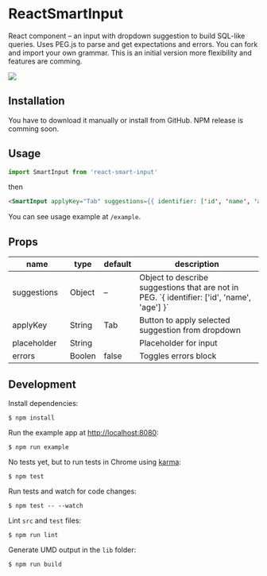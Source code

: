 # ReactSmartInput

React component – an input with dropdown suggestion to build SQL-like queries. Uses PEG.js to parse and get expectations and errors. You can fork and import your own grammar. This is an initial version more flexibility and features are comming.

![](http://git.ltst.su/d.skripkin/smart-input/raw/master/example.gif)

## Installation

You have to download it manually or install from GitHub. NPM release is comming soon.

## Usage

```js
import SmartInput from 'react-smart-input'
```
then
```html
<SmartInput applyKey="Tab" suggestions={{ identifier: ['id', 'name', 'age'] }} placeholder="SQL-like query" errors={true}/>
```
You can see usage example at `/example`.

## Props

<table class="table table-bordered table-striped">
    <thead>
    <tr>
        <th style="width: 100px;">name</th>
        <th style="width: 50px;">type</th>
        <th style="width: 50px;">default</th>
        <th>description</th>
    </tr>
    </thead>
    <tbody>
        <tr>
          <td>suggestions</td>
          <td>Object</td>
          <td>–</td>
          <td>Object to describe suggestions that are not in PEG. `{ identifier: ['id', 'name', 'age'] }`</td>
        </tr>
        <tr>
          <td>applyKey</td>
          <td>String</td>
          <td>Tab</td>
          <td>Button to apply selected suggestion from dropdown</td>
        </tr>
        <tr>
          <td>placeholder</td>
          <td>String</td>
          <td></td>
          <td>Placeholder for input</td>
        </tr>
        <tr>
          <td>errors</td>
          <td>Boolen</td>
          <td>false</td>
          <td>Toggles errors block</td>
        </tr>
    </tbody>
</table>

## Development

Install dependencies:

```
$ npm install
```

Run the example app at [http://localhost:8080](http://localhost:8080):

```
$ npm run example
```

No tests yet, but to run tests in Chrome using [karma](https://github.com/karma-runner/karma):

```
$ npm test
```

Run tests and watch for code changes:

```
$ npm test -- --watch
```

Lint `src` and `test` files:

```
$ npm run lint
```

Generate UMD output in the `lib` folder:

```
$ npm run build
```
